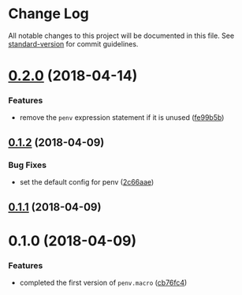 # Change Log

All notable changes to this project will be documented in this file. See [standard-version](https://github.com/conventional-changelog/standard-version) for commit guidelines.

<a name="0.2.0"></a>

# [0.2.0](https://github.com/chengjianhua/penv.macro/compare/v0.1.2...v0.2.0) (2018-04-14)

### Features

- remove the `penv` expression statement if it is unused ([fe99b5b](https://github.com/chengjianhua/penv.macro/commit/fe99b5b))

<a name="0.1.2"></a>

## [0.1.2](https://github.com/chengjianhua/penv.macro/compare/v0.1.1...v0.1.2) (2018-04-09)

### Bug Fixes

- set the default config for penv ([2c66aae](https://github.com/chengjianhua/penv.macro/commit/2c66aae))

<a name="0.1.1"></a>

## [0.1.1](https://github.com/chengjianhua/penv.macro/compare/v0.1.0...v0.1.1) (2018-04-09)

<a name="0.1.0"></a>

# 0.1.0 (2018-04-09)

### Features

- completed the first version of `penv.macro` ([cb76fc4](https://github.com/chengjianhua/penv.macro/commit/cb76fc4))
